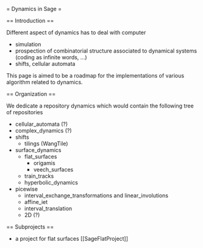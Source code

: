 = Dynamics in Sage =

== Introduction ==

Different aspect of dynamics has to deal with computer

  * simulation
  * prospection of combinatorial structure associated to dynamical systems (coding as infinite words, ...)
  * shifts, cellular automata

This page is aimed to be a roadmap for the implementations of various algorithm related to dynamics.

== Organization ==

We dedicate a repository dynamics which would contain the following tree of repositories

  * cellular_automata (?)
  * complex_dynamics (?)
  * shifts
    * tilings (WangTile)
  * surface_dynamics
    * flat_surfaces
       * origamis
       * veech_surfaces
    * train_tracks
    * hyperbolic_dynamics
  * picewise
    * interval_exchange_transformations and linear_involutions
    * affine_iet
    * interval_translation
    * 2D (?)

== Subprojects ==

  * a project for flat surfaces [[SageFlatProject]]
